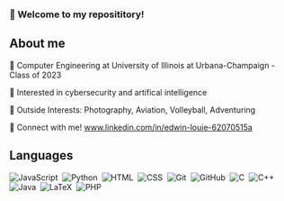 ### 👋 Welcome to my reposititory!

## About me
:book: Computer Engineering at University of Illinois at Urbana-Champaign - Class of 2023

:thought_balloon:	 Interested in cybersecurity and artifical intelligence

:blue_heart:	Outside Interests: Photography, Aviation, Volleyball, Adventuring

:handshake: Connect with me! www.linkedin.com/in/edwin-louie-62070515a

## Languages
![JavaScript](https://img.shields.io/badge/-JavaScript-333333?style=flat&logo=javascript)&nbsp;
![Python](https://img.shields.io/badge/-Python-333333?style=flat&logo=python)&nbsp;
![HTML](https://img.shields.io/badge/-HTML-333333?style=flat&logo=HTML5)&nbsp;
![CSS](https://img.shields.io/badge/-CSS-333333?style=flat&logo=CSS3&logoColor=1572B6)&nbsp;
![Git](https://img.shields.io/badge/-Git-333333?style=flat&logo=git)&nbsp;
![GitHub](https://img.shields.io/badge/-GitHub-333333?style=flat&logo=github)&nbsp;
![C](https://img.shields.io/badge/c-%2300599C.svg?style=flat&logo=c&logoColor=1572B6)&nbsp;
![C++](https://img.shields.io/badge/c++-%2300599C.svg?style=flat&logo=c%2B%2B&logoColor=1572B6)&nbsp;
![Java](https://img.shields.io/badge/java-%23ED8B00.svg?style=flat&logo=java&logoColor=1572B6)&nbsp;
![LaTeX](https://img.shields.io/badge/latex-%23008080.svg?style=flat&logo=latex&logoColor=1572B6)&nbsp;
![PHP](https://img.shields.io/badge/php-%23777BB4.svg?style=flat&logo=php&logoColor=1572B6)&nbsp;


<!--
**edlouie9988/edlouie9988** is a ✨ _special_ ✨ repository because its `README.md` (this file) appears on your GitHub profile.

Here are some ideas to get you started:

- 🔭 I’m currently working on ...
- 🌱 I’m currently learning ...
- 👯 I’m looking to collaborate on ...
- 🤔 I’m looking for help with ...
- 💬 Ask me about ...
- 📫 How to reach me: ...
- 😄 Pronouns: ...
- ⚡ Fun fact: ...
-->

